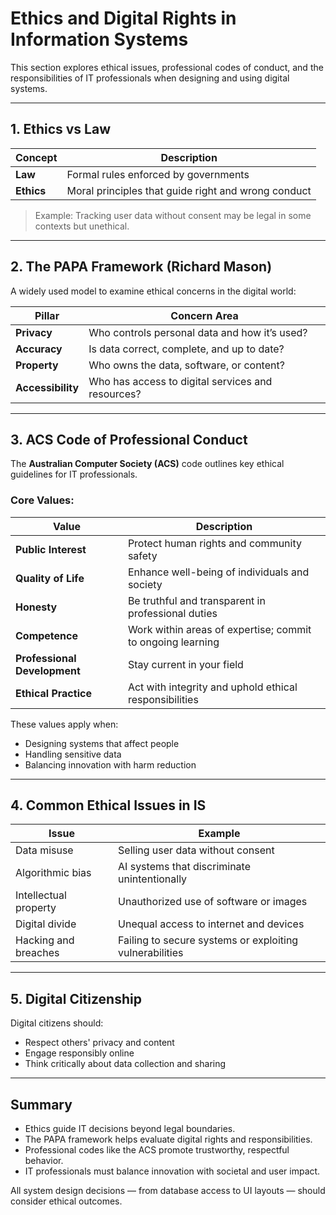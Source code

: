 # Ethics and Digital Rights in Information Systems

This section explores ethical issues, professional codes of conduct, and the responsibilities of IT professionals when designing and using digital systems.

---

## 1. Ethics vs Law

| Concept  | Description                                        |
|----------|----------------------------------------------------|
| **Law**  | Formal rules enforced by governments               |
| **Ethics** | Moral principles that guide right and wrong conduct |

> Example: Tracking user data without consent may be legal in some contexts but unethical.

---

## 2. The PAPA Framework (Richard Mason)

A widely used model to examine ethical concerns in the digital world:

| Pillar        | Concern Area                                    |
|---------------|--------------------------------------------------|
| **Privacy**   | Who controls personal data and how it’s used?    |
| **Accuracy**  | Is data correct, complete, and up to date?       |
| **Property**  | Who owns the data, software, or content?         |
| **Accessibility** | Who has access to digital services and resources? |

---

## 3. ACS Code of Professional Conduct

The **Australian Computer Society (ACS)** code outlines key ethical guidelines for IT professionals.

### Core Values:

| Value               | Description                                                |
|----------------------|------------------------------------------------------------|
| **Public Interest**   | Protect human rights and community safety                  |
| **Quality of Life**   | Enhance well-being of individuals and society              |
| **Honesty**           | Be truthful and transparent in professional duties         |
| **Competence**        | Work within areas of expertise; commit to ongoing learning |
| **Professional Development** | Stay current in your field                     |
| **Ethical Practice**  | Act with integrity and uphold ethical responsibilities     |

These values apply when:
- Designing systems that affect people
- Handling sensitive data
- Balancing innovation with harm reduction

---

## 4. Common Ethical Issues in IS

| Issue                  | Example                                                   |
|------------------------|-----------------------------------------------------------|
| Data misuse            | Selling user data without consent                         |
| Algorithmic bias       | AI systems that discriminate unintentionally              |
| Intellectual property  | Unauthorized use of software or images                   |
| Digital divide         | Unequal access to internet and devices                    |
| Hacking and breaches   | Failing to secure systems or exploiting vulnerabilities   |

---

## 5. Digital Citizenship

Digital citizens should:
- Respect others' privacy and content
- Engage responsibly online
- Think critically about data collection and sharing

---

## Summary

- Ethics guide IT decisions beyond legal boundaries.
- The PAPA framework helps evaluate digital rights and responsibilities.
- Professional codes like the ACS promote trustworthy, respectful behavior.
- IT professionals must balance innovation with societal and user impact.

All system design decisions — from database access to UI layouts — should consider ethical outcomes.

